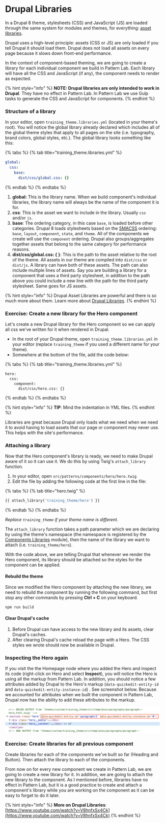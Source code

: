 # Drupal Libraries

In a Drupal 8 theme, stylesheets \(CSS\) and JavaScript \(JS\) are loaded through the same system for modules and themes, for everything: [asset libraries](https://www.drupal.org/node/2274843).

Drupal uses a high-level principle: assets \(CSS or JS\) are only loaded if you tell Drupal it should load them. Drupal does not load all assets on every page because it slows down front-end performance.

In the context of component-based theming, we are going to create a library for each individual component we build in Pattern Lab. Each library will have all the CSS and JavaScript \(if any\), the component needs to render as expected.

{% hint style="info" %}
**NOTE: Drupal libraries are only intended to work in Drupal**. They have no effect in Pattern Lab. In Pattern Lab we use Gulp tasks to generate the CSS and JavaScript for components.
{% endhint %}

### Structure of a library

In your editor, open `training_theme.libraries.yml` \(located in your theme's root\). You will notice the global library already declared which includes all of the global theme styles that apply to all pages on the site \(i.e. typography, brand colors, global styles, etc.\). The global library looks something like this:

{% tabs %}
{% tab title="training\_theme.libraries.yml" %}
```yaml
global:
  css:
    base:
      dist/css/global.css: {}
```
{% endtab %}
{% endtabs %}

1. **global:** This is the library name.  When we build component's individual libraries, the library name will always be the name of the component it is for.
2. **css**: This is the asset we want to include in the library. Usually `css` and/or `js`.
3. **base**: The ordering category, in this case `base`, is loaded before other categories. Drupal 8 loads stylesheets based on the [SMACSS](https://smacss.com/) ordering: `base`, `layout`, `component`, `state`, and `theme`. All of the components we create will use the `component` ordering.  Drupal also groups/aggregates together assets that belong to the same category for performance reasons.
4. **dist/css/global.css: { }**: This is the path to the asset relative to the root of the theme. All assets in our theme are compiled into `dist/css` or `dist/js`.   A library can have both of these assets.  The path can also include multiple lines of assets.  Say you are building a library for a component that uses a third party stylesheet, in addition to the path above you could include a new line with the path for the third party stylesheet.  Same goes for JS assets.

{% hint style="info" %}
Drupal Asset Libraries are powerful and there is so much more about them. Learn more about [Drupal Libraries](https://www.drupal.org/docs/8/creating-custom-modules/adding-stylesheets-css-and-javascript-js-to-a-drupal-8-module).
{% endhint %}

### Exercise: Create a new library for the Hero component

Let's create a new Drupal library for the Hero component so we can apply all css we've written for it when rendered in Drupal.

* In the root of your Drupal theme, open `training_theme.libraries.yml` in your editor \(replace `training_theme` if you used a different name for your theme\).
* Somewhere at the bottom of the file, add the code below:

{% tabs %}
{% tab title="training\_theme.libraries.yml" %}
```text
hero:
  css:
    component:
      dist/css/hero.css: {}
```
{% endtab %}
{% endtabs %}

{% hint style="info" %}
**TIP**:  Mind the indentation in YML files.
{% endhint %}

Libraries are great because Drupal only loads what we need when we need it to avoid having to load assets that our page or component may never use. This helps with the site's performance.

### Attaching a library

Now that the Hero component's library is ready, we need to make Drupal aware of it so it can use it. We do this by using Twig's `attach_library` function.

1. In your editor, open `src/patterns/components/hero/hero.twig`
2. Edit the file by adding the following code at the first line in the file:

{% tabs %}
{% tab title="hero.twig" %}
```php
{{ attach_library('training_theme/hero') }}
```
{% endtab %}
{% endtabs %}

_Replace `training_theme` if your theme name is different._

The `attach_library` function takes a path parameter which we are declaring by using the theme's namespace \(the namespace is registered by the [Components Libraries](https://www.drupal.org/project/components) module\), then the name of the library we want to attach \(i.e. `training_theme/hero`\).

With the code above, we are telling Drupal that whenever we render the Hero component, its library should be attached so the styles for the component can be applied.

#### Rebuild the theme

Since we modified the Hero component by attaching the new library, we need to rebuild the component by running the following command, but first stop any other commands by pressing **Ctrl + C** on your keyboard.

```text
npm run build
```

#### **Clear Drupal's cache**

1. Before Drupal can have access to the new library and its assets, clear Drupal's caches.
2. After clearing Drupal's cache reload the page with a Hero.  The CSS styles we wrote should now be available in Drupal.

### Inspecting the Hero again

If you visit the the Homepage node where you added the Hero and inspect its code \(right-click on Hero and select **Inspect**\), you will notice the Hero is using all the markup from Pattern Lab.  In addition, you should notice a few attributes added by Drupal to the Hero's markup \(`data-quickedit-entity-id` and `data-quickedit-entity-instance-id`\) .  See screenshot below.  Because we accounted for attributes when we built the component in Pattern Lab, Drupal now has the ability to add these attributes to the markup.

![Example of Drupal Attributes on Hero markup.](../.gitbook/assets/attributes.png)

### Exercise:  Create libraries for all previous component

Create libraries for each of the components we've built so far \(Heading and Button\).  Then attach the library to each of the components.

From now on for every new component we create in Pattern Lab, we are going to create a new library for it. In addition, we are going to attach the new library to the component. As I mentioned before, libraries have no effect in Pattern Lab, but it is a good practice to create and attach a component's library while you are working on the component as it can be easy to forget to do it later.

{% hint style="info" %}
**More on Drupal Libraries**: [https://www.youtube.com/watch?v=V8hnfxSx4Ck](https://www.youtube.com/watch?v=V8hnfxSx4Ck)
{% endhint %}

